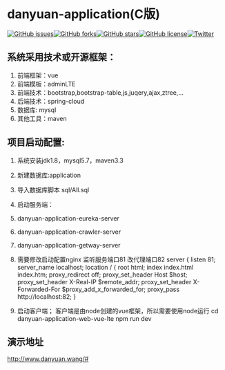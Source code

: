# danyuan-application(C版)

[![GitHub issues](https://img.shields.io/github/issues/514840279/danyuan-application.svg?style=plastic)](https://github.com/514840279/danyuan-application/issues)[![GitHub forks](https://img.shields.io/github/forks/514840279/danyuan-application.svg?style=plastic)](https://github.com/514840279/danyuan-application/network)[![GitHub stars](https://img.shields.io/github/stars/514840279/danyuan-application.svg?style=plastic)](https://github.com/514840279/danyuan-application/stargazers)[![GitHub license](https://img.shields.io/github/license/514840279/danyuan-application.svg?style=plastic)](https://github.com/514840279/danyuan-application/blob/master/LICENSE)[![Twitter](https://img.shields.io/twitter/url/https/github.com/514840279/danyuan-application.svg?style=social&style=plastic)](https://twitter.com/intent/tweet?text=Wow:&url=https%3A%2F%2Fgithub.com%2F514840279%2Fdanyuan-application)

## 系统采用技术或开源框架：

1. 前端框架：vue
2. 前端模板：adminLTE
3. 前端技术：bootstrap,bootstrap-table,js,juqery,ajax,ztree,...
4. 后端技术：spring-cloud
5. 数据库: mysql
6. 其他工具：maven

## 项目启动配置:

1. 系统安装jdk1.8，mysql5.7，maven3.3

2. 新建数据库:application

3. 导入数据库脚本 sql/All.sql

4. 启动服务端：
  1. danyuan-application-eureka-server  
  2. danyuan-application-crawler-server
  3. danyuan-application-getway-server
  
5. 需要修改启动配置nginx 监听服务端口81 改代理端口82
	 server {
        listen       81;
        server_name  localhost;
        location / {
            root   html;
            index  index.html index.htm;
			proxy_redirect off;
			proxy_set_header Host $host;
			proxy_set_header X-Real-IP $remote_addr;
			proxy_set_header X-Forwarded-For $proxy_add_x_forwarded_for;
			proxy_pass http://localhost:82;
        }  
6. 启动客户端；
  客户端是由node创建的vue框架，所以需要使用node运行
  cd   danyuan-application-web-vue-lte
  npm run dev

  

## 演示地址
http://www.danyuan.wang/#

